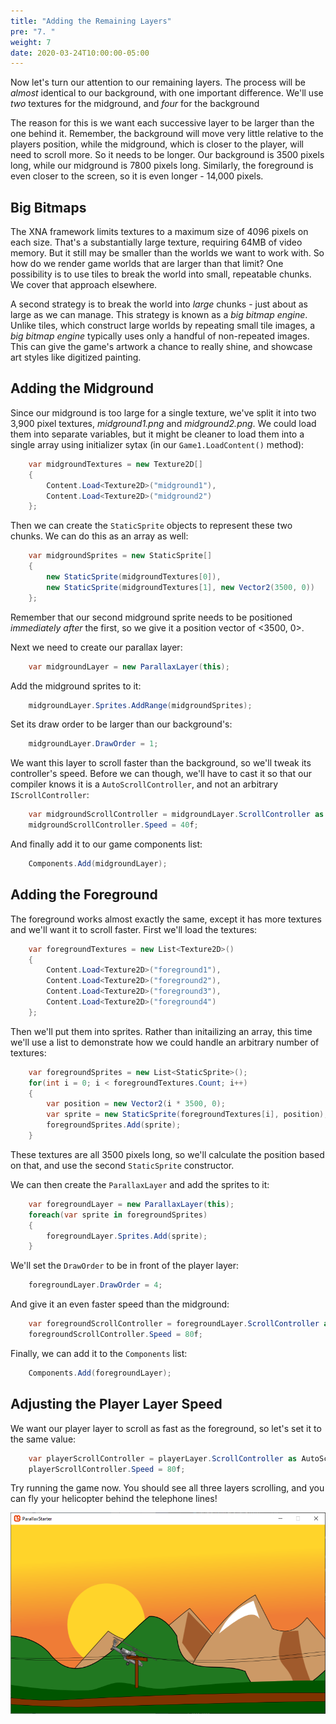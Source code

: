 ```yaml
---
title: "Adding the Remaining Layers"
pre: "7. "
weight: 7
date: 2020-03-24T10:00:00-05:00
---
```


Now let's turn our attention to our remaining layers.  The process will be _almost_ identical to our background, with one important difference.  We'll use _two_ textures for the midground, and _four_ for the background

The reason for this is we want each successive layer to be larger than the one behind it.  Remember, the background will move very little relative to the players position, while the midground, which is closer to the player, will need to scroll more.  So it needs to be longer.  Our background is 3500 pixels long, while our midground is 7800 pixels long.  Similarly, the foreground is even closer to the screen, so it is even longer - 14,000 pixels. 

## Big Bitmaps 
The XNA framework limits textures to a maximum size of 4096 pixels on each size.  That's a substantially large texture, requiring 64MB of video memory.  But it still may be smaller than the worlds we want to work with.  So how do we render game worlds that are larger than that limit?  One possibility is to use tiles to break the world into small, repeatable chunks.  We cover that approach elsewhere.  

A second strategy is to break the world into _large_ chunks - just about as large as we can manage.  This strategy is known as a _big bitmap engine_.  Unlike tiles, which construct large worlds by repeating small tile images, a _big bitmap engine_ typically uses only a handful of non-repeated images.  This can give the game's artwork a chance to really shine, and showcase art styles like digitized painting.

## Adding the Midground

Since our midground is too large for a single texture, we've split it into two 3,900 pixel textures, _midground1.png_ and _midground2.png_.  We could load them into separate variables, but it might be cleaner to load them into a single array using initializer sytax (in our `Game1.LoadContent()` method):

```csharp 
    var midgroundTextures = new Texture2D[]
    {
        Content.Load<Texture2D>("midground1"),
        Content.Load<Texture2D>("midground2")
    };
```

Then we can create the `StaticSprite` objects to represent these two chunks.  We can do this as an array as well:

```csharp 
    var midgroundSprites = new StaticSprite[]
    {
        new StaticSprite(midgroundTextures[0]),
        new StaticSprite(midgroundTextures[1], new Vector2(3500, 0))
    };
```
Remember that our second midground sprite needs to be positioned _immediately after_ the first, so we give it a position vector of &lt;3500, 0&gt;. 

Next we need to create our parallax layer:

```csharp
    var midgroundLayer = new ParallaxLayer(this);
```

Add the midground sprites to it:

```csharp 
    midgroundLayer.Sprites.AddRange(midgroundSprites);
```

Set its draw order to be larger than our background's:

```csharp 
    midgroundLayer.DrawOrder = 1;
```

We want this layer to scroll faster than the background, so we'll tweak its controller's speed.  Before we can though, we'll have to cast it so that our compiler knows it is a `AutoScrollController`, and not an arbitrary `IScrollController`:

```csharp
    var midgroundScrollController = midgroundLayer.ScrollController as AutoScrollController;
    midgroundScrollController.Speed = 40f;
```

And finally add it to our game components list:

```csharp 
    Components.Add(midgroundLayer);
```

## Adding the Foreground

The foreground works almost exactly the same, except it has more textures and we'll want it to scroll faster.  First we'll load the textures:

```csharp 
    var foregroundTextures = new List<Texture2D>()
    {
        Content.Load<Texture2D>("foreground1"),
        Content.Load<Texture2D>("foreground2"),
        Content.Load<Texture2D>("foreground3"),
        Content.Load<Texture2D>("foreground4")
    };
``` 

Then we'll put them into sprites.  Rather than initailizing an array, this time we'll use a list to demonstrate how we could handle an arbitrary number of textures:

```csharp 
    var foregroundSprites = new List<StaticSprite>();
    for(int i = 0; i < foregroundTextures.Count; i++)
    {
        var position = new Vector2(i * 3500, 0);
        var sprite = new StaticSprite(foregroundTextures[i], position);
        foregroundSprites.Add(sprite);
    }
```

These textures are all 3500 pixels long, so we'll calculate the position based on that, and use the second `StaticSprite` constructor.

We can then create the `ParallaxLayer` and add the sprites to it:

```csharp 
    var foregroundLayer = new ParallaxLayer(this);
    foreach(var sprite in foregroundSprites)
    {
        foregroundLayer.Sprites.Add(sprite);
    }
```

We'll set the `DrawOrder` to be in front of the player layer:

```csharp
    foregroundLayer.DrawOrder = 4;
```

And give it an even faster speed than the midground:

```csharp
    var foregroundScrollController = foregroundLayer.ScrollController as AutoScrollController;
    foregroundScrollController.Speed = 80f;
```

Finally, we can add it to the `Components` list:

```csharp
    Components.Add(foregroundLayer);
```

## Adjusting the Player Layer Speed

We want our player layer to scroll as fast as the foreground, so let's set it to the same value:

```csharp 
    var playerScrollController = playerLayer.ScrollController as AutoScrollController;
    playerScrollController.Speed = 80f;
```

Try running the game now.  You should see all three layers scrolling, and you can fly your helicopter behind the telephone lines!

![All layers](/images/parallax-7.1.png)